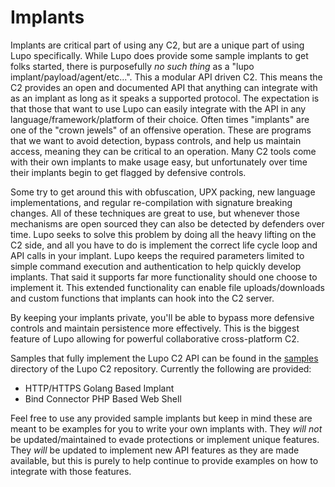 # Implants

Implants are critical part of using any C2, but are a unique part of using Lupo specifically. While Lupo does provide some sample implants to get folks started, there is purposefully _no such thing_ as a "lupo implant/payload/agent/etc...". This a modular API driven C2. This means the C2 provides an open and documented API that anything can integrate with as an implant as long as it speaks a supported protocol. The expectation is that those that want to use Lupo can easily integrate with the API in any language/framework/platform of their choice. Often times "implants" are one of the "crown jewels" of an offensive operation. These are programs that we want to avoid detection, bypass controls, and help us maintain access, meaning they can be critical to an operation. Many C2 tools come with their own implants to make usage easy, but unfortunately over time their implants begin to get flagged by defensive controls. 

Some try to get around this with obfuscation, UPX packing, new language implementations, and regular re-compilation with signature breaking changes. All of these techniques are great to use, but whenever those mechanisms are open sourced they can also be detected by defenders over time. Lupo seeks to solve this problem by doing all the heavy lifting on the C2 side, and all you have to do is implement the correct life cycle loop and API calls in your implant. Lupo keeps the required parameters limited to simple command execution and authentication to help quickly develop implants. That said it supports far more functionality should one choose to implement it. This extended functionality can enable file uploads/downloads and custom functions that implants can hook into the C2 server.

By keeping your implants private, you'll be able to bypass more defensive controls and maintain persistence more effectively. This is the biggest feature of Lupo allowing for powerful collaborative cross-platform C2.

Samples that fully implement the Lupo C2 API can be found in the [samples](../../samples) directory of the Lupo C2 repository. Currently the following are provided:
- HTTP/HTTPS Golang Based Implant
- Bind Connector PHP Based Web Shell

Feel free to use any provided sample implants but keep in mind these are meant to be examples for you to write your own implants with. They _will not_ be updated/maintained to evade protections or implement unique features. They _will_ be updated to implement new API features as they are made available, but this is purely to help continue to provide examples on how to integrate with those features.